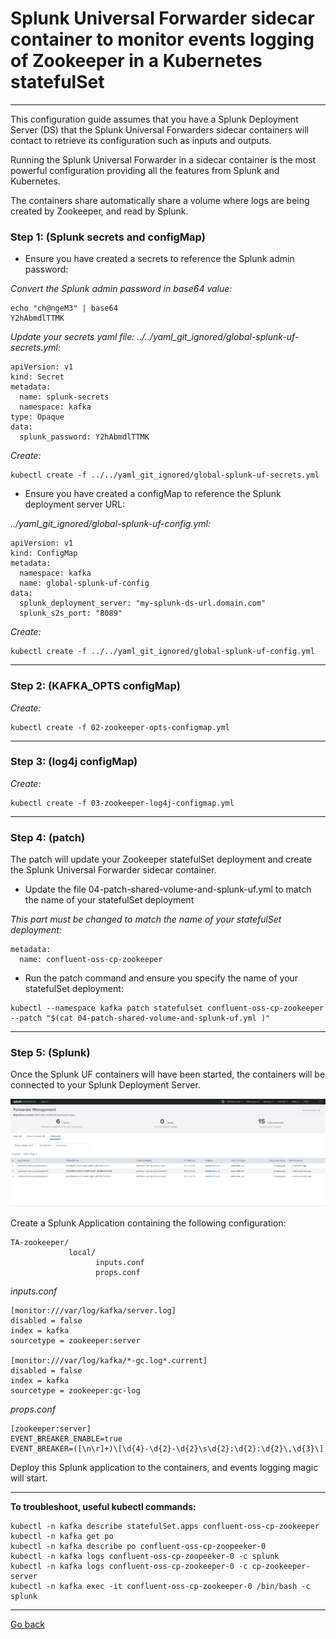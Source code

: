 # Splunk Universal Forwarder sidecar container to monitor events logging of Zookeeper in a Kubernetes statefulSet

--------------------------------------------------------------------------------

This configuration guide assumes that you have a Splunk Deployment Server (DS) that the Splunk Universal Forwarders sidecar containers will contact to retrieve its configuration such as inputs and outputs.

Running the Splunk Universal Forwarder in a sidecar container is the most powerful configuration providing all the features from Splunk and Kubernetes.

The containers share automatically share a volume where logs are being created by Zookeeper, and read by Splunk.

### Step 1: (Splunk secrets and configMap)

- Ensure you have created a secrets to reference the Splunk admin password:

*Convert the Splunk admin password in base64 value:*

```
echo "ch@ngeM3" | base64
Y2hAbmdlTTMK
```

*Update your secrets yaml file: ../../yaml_git_ignored/global-splunk-uf-secrets.yml:*

```
apiVersion: v1
kind: Secret
metadata:
  name: splunk-secrets
  namespace: kafka
type: Opaque
data:
  splunk_password: Y2hAbmdlTTMK
```

*Create:*

```
kubectl create -f ../../yaml_git_ignored/global-splunk-uf-secrets.yml
```

- Ensure you have created a configMap to reference the Splunk deployment server URL:

*../yaml_git_ignored/global-splunk-uf-config.yml:*

```
apiVersion: v1
kind: ConfigMap
metadata:
  namespace: kafka
  name: global-splunk-uf-config
data:
  splunk_deployment_server: "my-splunk-ds-url.domain.com"
  splunk_s2s_port: "8089"
```

*Create:*

```
kubectl create -f ../../yaml_git_ignored/global-splunk-uf-config.yml
```

--------------------------------------------------------------------------------

### Step 2: (KAFKA_OPTS configMap)

*Create:*

```
kubectl create -f 02-zookeeper-opts-configmap.yml
```

--------------------------------------------------------------------------------

### Step 3: (log4j configMap)

*Create:*

```
kubectl create -f 03-zookeeper-log4j-configmap.yml

```

--------------------------------------------------------------------------------

### Step 4: (patch)

The patch will update your Zookeeper statefulSet deployment and create the Splunk Universal Forwarder sidecar container.

- Update the file 04-patch-shared-volume-and-splunk-uf.yml to match the name of your statefulSet deployment

*This part must be changed to match the name of your statefulSet deployment:*

```
metadata:
  name: confluent-oss-cp-zookeeper
```

- Run the patch command and ensure you specify the name of your statefulSet deployment:

```
kubectl --namespace kafka patch statefulset confluent-oss-cp-zookeeper --patch "$(cat 04-patch-shared-volume-and-splunk-uf.yml )"
```

--------------------------------------------------------------------------------

### Step 5: (Splunk)

Once the Splunk UF containers will have been started, the containers will be connected to your Splunk Deployment Server.

![screen1](../../../docs/img/zookeeper-ds.png)

Create a Splunk Application containing the following configuration:

```
TA-zookeeper/
             local/
                   inputs.conf
                   props.conf
```

*inputs.conf*

```
[monitor:///var/log/kafka/server.log]
disabled = false
index = kafka
sourcetype = zookeeper:server

[monitor:///var/log/kafka/*-gc.log*.current]
disabled = false
index = kafka
sourcetype = zookeeper:gc-log
```

*props.conf*

```
[zookeeper:server]
EVENT_BREAKER_ENABLE=true
EVENT_BREAKER=([\n\r]+)\[\d{4}-\d{2}-\d{2}\s\d{2}:\d{2}:\d{2}\,\d{3}\]
```

Deploy this Splunk application to the containers, and events logging magic will start.

--------------------------------------------------------------------------------

**To troubleshoot, useful kubectl commands:**

```
kubectl -n kafka describe statefulSet.apps confluent-oss-cp-zookeeper
kubectl -n kafka get po
kubectl -n kafka describe po confluent-oss-cp-zoopeeker-0
kubectl -n kafka logs confluent-oss-cp-zoopeeker-0 -c splunk
kubectl -n kafka logs confluent-oss-cp-zookeeper-0 -c cp-zookeeper-server
kubectl -n kafka exec -it confluent-oss-cp-zookeeper-0 /bin/bash -c splunk
```

--------------
[Go back](../)